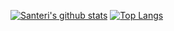 [![Santeri's github stats](https://github-readme-stats.vercel.app/api?username=saneDG&show_icons=true&bg_color=0f2027&include_all_commits=true&text_color=ffffff&title_color=ffffff&icon_color=ffffff)](https://github.com/anuraghazra/github-readme-stats)
[![Top Langs](https://github-readme-stats.vercel.app/api/top-langs/?username=saneDG&bg_color=0f2027&include_all_commits=true&text_color=ffffff&title_color=ffffff&icon_color=ffffff&layout=compact)](https://github.com/anuraghazra/github-readme-stats)

